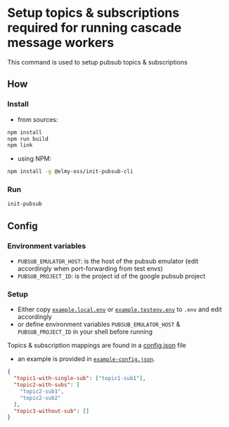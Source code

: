 # Setup topics & subscriptions required for running cascade message workers

This command is used to setup pubsub topics & subscriptions

## How

### Install

- from sources:

```bash
npm install
npm run build
npm link
```

- using NPM:

```bash
npm install -g @elmy-oss/init-pubsub-cli
```

### Run

```bash
init-pubsub
```

## Config

### Environment variables
- `PUBSUB_EMULATOR_HOST`: is the host of the pubsub emulator (edit accordingly when port-forwarding from test envs)
- `PUBSUB_PROJECT_ID`: is the project id of the google pubsub project

### Setup
- Either copy [`example.local.env`](./example.local.env) or [`example.testenv.env`](./example.testenv.env) to `.env` and edit accordingly
- or define environment variables `PUBSUB_EMULATOR_HOST` & `PUBSUB_PROJECT_ID` in your shell before running

Topics & subscription mappings are found in a [config.json](./config.json) file
- an example is provided in [`example-config.json`](./example-config.json).

```json
{
  "topic1-with-single-sub": ["topic1-sub1"],
  "topic2-with-subs": [
    "topic2-sub1",
    "topic2-sub2"
  ],
  "topic3-without-sub": []
}
```